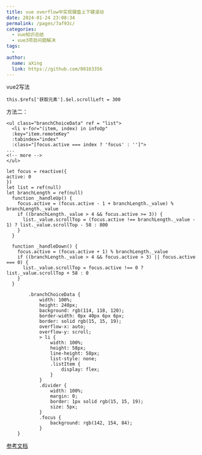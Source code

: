 ```yaml
---
title: vue overflow中实现键盘上下键滚动
date: 2024-01-24 23:08:34
permalink: /pages/7af93c/
categories:
  - vue知识总结
  - vue3项目问题解决
tags:
  - 
author: 
  name: aXing
  link: https://github.com/08163356
---
```


vue2写法

```
this.$refs['获取元素'].$el.scrollLeft = 300
```

方法二：

```
<ul class="branchChoiceData" ref = "list">
  <li v-for="(item, index) in infoOp"
  :key="item.remoteKey"
  :tabindex="index"
  :class="[focus.active === index ? 'focus' : '']">
...
<!-- more -->
</ul>
```



```
let focus = reactive({
active: 0
})
let list = ref(null)
let branchLength = ref(null)
  function _handleUp() {
    focus.active = (focus.active - 1 + branchLength._value) % branchLength._value
    if ((branchLength._value > 4 && focus.active >= 3)) {
      list._value.scrollTop = (focus.active !== branchLength._value - 1) ? list._value.scrollTop - 58 : 800
    }
  }

  function _handleDown() {
    focus.active = (focus.active + 1) % branchLength._value
    if ((branchLength._value > 4 && focus.active > 3) || focus.active === 0) {
      list._value.scrollTop = focus.active !== 0 ? list._value.scrollTop + 58 : 0
    }
  }
```

```
        .branchChoiceData {
            width: 100%;
            height: 240px;
            background: rgb(114, 118, 120);
            border-width: 0px 40px 6px 6px;
            border: solid rgb(15, 15, 19);
            overflow-x: auto;
            overflow-y: scroll;
            > li {
                width: 100%;
                height: 58px;
                line-height: 58px;
                list-style: none;
                .listItem {
                    display: flex;
                }
            }
            .divider {
                width: 100%;
                margin: 0;
                border: 1px solid rgb(15, 15, 19);
                size: 5px;
            }
            .focus {
                background: rgb(142, 154, 84);
            }
    }
```

[参考文档](https://blog.csdn.net/DeepLies/article/details/78854032?spm=1001.2101.3001.6650.9&utm_medium=distribute.pc_relevant.none-task-blog-2%7Edefault%7ECTRLIST%7Edefault-9-78854032-blog-106502021.pc_relevant_multi_platform_whitelistv1&depth_1-utm_source=distribute.pc_relevant.none-task-blog-2%7Edefault%7ECTRLIST%7Edefault-9-78854032-blog-106502021.pc_relevant_multi_platform_whitelistv1&utm_relevant_index=14)

